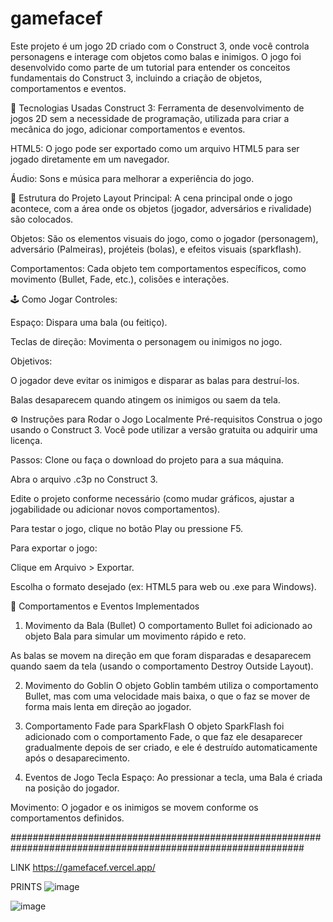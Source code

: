 # gamefacef

Este projeto é um jogo 2D criado com o Construct 3, onde você controla personagens e interage com objetos como balas e inimigos. O jogo foi desenvolvido como parte de um tutorial para entender os conceitos fundamentais do Construct 3, incluindo a criação de objetos, comportamentos e eventos.

🚀 Tecnologias Usadas
Construct 3: Ferramenta de desenvolvimento de jogos 2D sem a necessidade de programação, utilizada para criar a mecânica do jogo, adicionar comportamentos e eventos.

HTML5: O jogo pode ser exportado como um arquivo HTML5 para ser jogado diretamente em um navegador.

Áudio: Sons e música para melhorar a experiência do jogo.

📂 Estrutura do Projeto
Layout Principal: A cena principal onde o jogo acontece, com a área onde os objetos (jogador, adversários e rivalidade) são colocados.

Objetos: São os elementos visuais do jogo, como o jogador (personagem), adversário (Palmeiras), projéteis (bolas), e efeitos visuais (sparkflash).

Comportamentos: Cada objeto tem comportamentos específicos, como movimento (Bullet, Fade, etc.), colisões e interações.

🕹️ Como Jogar
Controles:

Espaço: Dispara uma bala (ou feitiço).

Teclas de direção: Movimenta o personagem ou inimigos no jogo.

Objetivos:

O jogador deve evitar os inimigos e disparar as balas para destruí-los.

Balas desaparecem quando atingem os inimigos ou saem da tela.

⚙️ Instruções para Rodar o Jogo Localmente
Pré-requisitos
Construa o jogo usando o Construct 3. Você pode utilizar a versão gratuita ou adquirir uma licença.

Passos:
Clone ou faça o download do projeto para a sua máquina.

Abra o arquivo .c3p no Construct 3.

Edite o projeto conforme necessário (como mudar gráficos, ajustar a jogabilidade ou adicionar novos comportamentos).

Para testar o jogo, clique no botão Play ou pressione F5.

Para exportar o jogo:

Clique em Arquivo > Exportar.

Escolha o formato desejado (ex: HTML5 para web ou .exe para Windows).

🔧 Comportamentos e Eventos Implementados
1. Movimento da Bala (Bullet)
O comportamento Bullet foi adicionado ao objeto Bala para simular um movimento rápido e reto.

As balas se movem na direção em que foram disparadas e desaparecem quando saem da tela (usando o comportamento Destroy Outside Layout).

2. Movimento do Goblin
O objeto Goblin também utiliza o comportamento Bullet, mas com uma velocidade mais baixa, o que o faz se mover de forma mais lenta em direção ao jogador.

3. Comportamento Fade para SparkFlash
O objeto SparkFlash foi adicionado com o comportamento Fade, o que faz ele desaparecer gradualmente depois de ser criado, e ele é destruído automaticamente após o desaparecimento.

4. Eventos de Jogo
Tecla Espaço: Ao pressionar a tecla, uma Bala é criada na posição do jogador.

Movimento: O jogador e os inimigos se movem conforme os comportamentos definidos.

#############################################################################################################

LINK
https://gamefacef.vercel.app/

PRINTS
![image](https://github.com/user-attachments/assets/474ac224-1757-4f6b-8791-2a7995c89999)

![image](https://github.com/user-attachments/assets/7a684540-1f77-4196-94ac-f70623080e6d)

